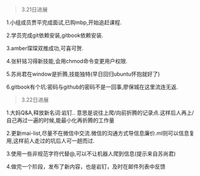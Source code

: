 >3.21日进展

1.小组成员贾平完成面试,已购mbp,开始追赶课程.

2.学员完成git依赖安装,gitbook依赖安装.

3.amber琛琛双推成功,可喜可贺.

4.张轩铭习得新技能,会用chmod命令变更用户权限.

5.苏尚君在window是折腾,技能独特(早日回归ubuntu怀抱就好了)

6.gitbook有个坑:密码与github的密码不是一回事,廖保城在这里流连无返.



>3.22日进展

1.大妈Q&A,释放新名词:岩钉.. 意思是说往上爬/向前折腾的记录点.这样后人再上/自己再过一遍的时候,能最小化再折腾的工作量

2.更新mai-list,尽量不在微信中交流.微信的沟通方式导信息廉价.ml则可以信息复用,这样前人走过的坑后人可一趟而过.

3.使用一些非规范字符代替@,可以不让机器人爬到信息(提示来自苏尚君)

4.做完一个阶段，发布了新内容，也是岩钉，及时在邮件列表中反馈



